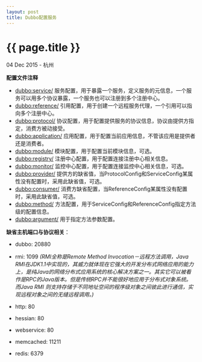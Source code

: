 ```yaml
---
layout: post
title: Dubbo配置服务
---
```


{{ page.title }}
================

<p class="meta">04 Dec 2015 - 杭州</p>

**配置文件注释**

- <dubbo:service/> 服务配置，用于暴露一个服务，定义服务的元信息，一个服务可以用多个协议暴露，一个服务也可以注册到多个注册中心。
- <dubbo:reference/> 引用配置，用于创建一个远程服务代理，一个引用可以指向多个注册中心。
- <dubbo:protocol/> 协议配置，用于配置提供服务的协议信息，协议由提供方指定，消费方被动接受。
- <dubbo:application/> 应用配置，用于配置当前应用信息，不管该应用是提供者还是消费者。
- <dubbo:module/> 模块配置，用于配置当前模块信息，可选。
- <dubbo:registry/> 注册中心配置，用于配置连接注册中心相关信息。
- <dubbo:monitor/> 监控中心配置，用于配置连接监控中心相关信息，可选。
- <dubbo:provider/> 提供方的缺省值，当ProtocolConfig和ServiceConfig某属性没有配置时，采用此缺省值，可选。
- <dubbo:consumer/> 消费方缺省配置，当ReferenceConfig某属性没有配置时，采用此缺省值，可选。
- <dubbo:method/> 方法配置，用于ServiceConfig和ReferenceConfig指定方法级的配置信息。
- <dubbo:argument/> 用于指定方法参数配置。

**缺省主机端口与协议相关**：

- dubbo: 20880
- rmi: 1099  *(RMI全称是Remote Method Invocation－远程方法调用，Java RMI在JDK1.1中实现的，其威力就体现在它强大的开发分布式网络应用的能力上，是纯Java的网络分布式应用系统的核心解决方案之一。其实它可以被看作是RPC的Java版本。但是传统RPC并不能很好地应用于分布式对象系统。而Java RMI 则支持存储于不同地址空间的程序级对象之间彼此进行通信，实现远程对象之间的无缝远程调用。)*

- http: 80
- hessian: 80
- webservice: 80
- memcached: 11211
- redis: 6379
